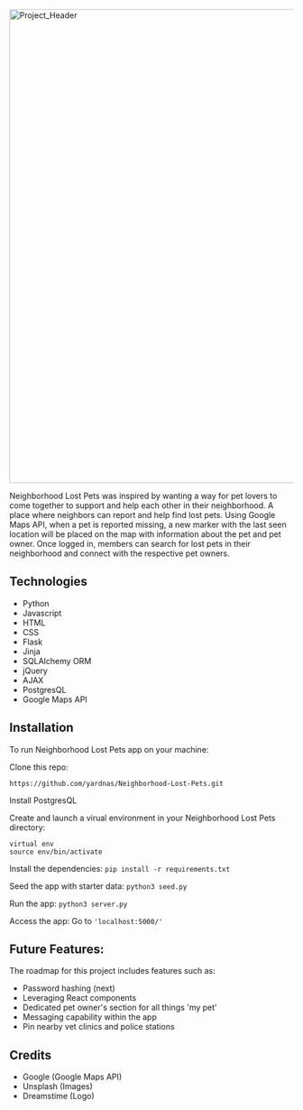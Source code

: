 <img width="840" alt="Project_Header" src="https://user-images.githubusercontent.com/83195797/124826906-3e31be80-df2a-11eb-9135-7eee4c7755ed.png">

Neighborhood Lost Pets was inspired by wanting a way for pet lovers to come together to support and help each other in their neighborhood. A place where neighbors can report and help find lost pets. Using Google Maps API, when a pet is reported missing, a new marker with the last seen location will be placed on the map with information about the pet and pet owner. Once logged in, members can search for lost pets in their neighborhood and connect with the respective pet owners.

## Technologies
* Python
* Javascript
* HTML
* CSS
* Flask
* Jinja
* SQLAlchemy ORM
* jQuery
* AJAX
* PostgresQL
* Google Maps API

## Installation
To run Neighborhood Lost Pets app on your machine:

Clone this repo:
```
https://github.com/yardnas/Neighborhood-Lost-Pets.git
```

Install PostgresQL

Create and launch a virual environment in your Neighborhood Lost Pets directory:
```
virtual env
source env/bin/activate
```
Install the dependencies:
```pip install -r requirements.txt```

Seed the app with starter data:
```python3 seed.py```

Run the app:
```python3 server.py```

Access the app:
Go to ```'localhost:5000/'```

## Future Features:
The roadmap for this project includes features such as:
* Password hashing (next)
* Leveraging React components
* Dedicated pet owner's section for all things 'my pet'
* Messaging capability within the app
* Pin nearby vet clinics and police stations

## Credits
* Google (Google Maps API)
* Unsplash (Images)
* Dreamstime (Logo)


